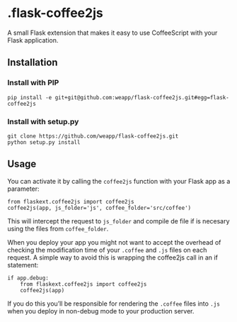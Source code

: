 .flask-coffee2js
===============

A small Flask extension that makes it easy to use CoffeeScript with your Flask application.


## Installation

### Install with PIP

    pip install -e git+git@github.com:weapp/flask-coffee2js.git#egg=flask-coffee2js


### Install with setup.py

    git clone https://github.com/weapp/flask-coffee2js.git
    python setup.py install


## Usage

You can activate it by calling the `coffee2js` function with your Flask app as a parameter:

    from flaskext.coffee2js import coffee2js
    coffee2js(app, js_folder='js', coffee_folder='src/coffee')

This will intercept the request to `js_folder` and compile de file if is necesary using the files from `coffee_folder`.

When you deploy your app you might not want to accept the overhead of checking the modification time of your `.coffee` and `.js` files on each request. A simple way to avoid this is wrapping the coffee2js call in an if statement:

    if app.debug:
        from flaskext.coffee2js import coffee2js
        coffee2js(app)
        
If you do this you’ll be responsible for rendering the `.coffee` files into `.js` when you deploy in non-debug mode to your production server.